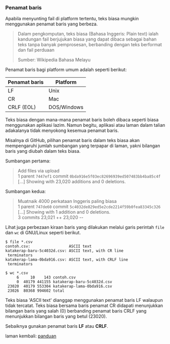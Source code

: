 ---
---

### Penamat baris

Apabila menyunting fail di platform tertentu, teks biasa
mungkin menggunakan penamat baris yang berbeza.

> Dalam pengkomputan, teks biasa (Bahasa Inggeris: Plain
> text) ialah kandungan fail berjujukan biasa yang dapat
> dibaca sebagai bahan teks tanpa banyak pemprosesan,
> berbanding dengan teks berformat dan fail perduaan
>
> Sumber: Wikipedia Bahasa Melayu

Penamat baris bagi platform umum adalah seperti berikut:

| Penamat baris | Platform    |
| ------------- | ----------- |
| LF            | Unix        |
| CR            | Mac         |
| CRLF (EOL)    | DOS/Windows |

Teks biasa dengan mana-mana penamat baris boleh dibaca
seperti biasa menggunakan aplikasi lazim. Namun begitu,
aplikasi atau laman dalam talian adakalanya tidak menyokong
kesemua penamat baris.

Misalnya di GitHub, pilihan penamat baris dalam teks biasa
akan mempengaruhi jumlah sumbangan yang terpapar di laman,
yakni bilangan baris yang diubah dalam teks biasa.

Sumbangan pertama:

> Add files via upload  
> 1 parent `7447ef1` commit
`0bda916e5f03ec82696939ed507483bb4ba85c4f`  
> [...] Showing with 23,020 additions and 0 deletions.  

Sumbangan kedua:

> Muatnaik 4000 perkataan Inggeris paling biasa  
> 1 parent `747de60` commit
`5c4032de829ed5e2cde2214f59b0fea83345c326`  
> [...] Showing with 1 addition and 0 deletions.  
> 3 commits 23,021 ++ 23,020 --  

Lihat juga perbezaan kiraan baris yang dilakukan melalui
garis perintah `file` dan `wc` di GNU/Linux seperti berikut.

    $ file *.csv
    contoh.csv:                 ASCII text
    katakerap-baru-5c4032d.csv: ASCII text, with CR line
     terminators
    katakerap-lama-0bda916.csv: ASCII text, with CRLF line
     terminators

    $ wc *.csv
         6     10    143 contoh.csv
         0  40179 441155 katakerap-baru-5c4032d.csv
     23020  40179 553304 katakerap-lama-0bda916.csv
     23026  80368 994602 total

Teks biasa 'ASCII text' dianggap menggunakan penamat baris
LF walaupun tidak tercatat. Teks biasa bersama baris
penamat CR didapati menunjukkan bilangan baris yang salah
(0) berbanding penamat baris CRLF yang menunjukkan
bilangan baris yang betul (23020).

Sebaiknya gunakan penamat baris **LF** atau **CRLF**.

laman kembali: [panduan][0]

  [0]: ../index.md
